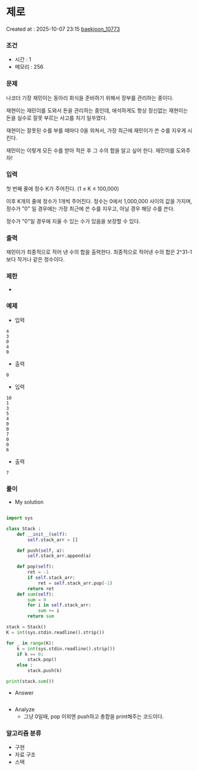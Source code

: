 # 제로
Created at : 2025-10-07 23:15
[baekjoon_10773](https://www.acmicpc.net/problem/10773)
### 조건
- 시간 : 1
- 메모리 : 256
### 문제
나코더 기장 재민이는 동아리 회식을 준비하기 위해서 장부를 관리하는 중이다.

재현이는 재민이를 도와서 돈을 관리하는 중인데, 애석하게도 항상 정신없는 재현이는 돈을 실수로 잘못 부르는 사고를 치기 일쑤였다.

재현이는 잘못된 수를 부를 때마다 0을 외쳐서, 가장 최근에 재민이가 쓴 수를 지우게 시킨다.

재민이는 이렇게 모든 수를 받아 적은 후 그 수의 합을 알고 싶어 한다. 재민이를 도와주자!
### 입력
첫 번째 줄에 정수 K가 주어진다. (1 ≤ K ≤ 100,000)

이후 K개의 줄에 정수가 1개씩 주어진다. 정수는 0에서 1,000,000 사이의 값을 가지며, 정수가 "0" 일 경우에는 가장 최근에 쓴 수를 지우고, 아닐 경우 해당 수를 쓴다.

정수가 "0"일 경우에 지울 수 있는 수가 있음을 보장할 수 있다.
### 출력
재민이가 최종적으로 적어 낸 수의 합을 출력한다. 최종적으로 적어낸 수의 합은 2^31-1보다 작거나 같은 정수이다.
### 제한
- 
### 예제
- 입력
```
4
3
0
4
0
```
- 출력
```
0
``` 
- 입력
```
10
1
3
5
4
0
0
7
0
0
6
```
- 출력
```
7
``` 

### 풀이
- My solution
```python

import sys

class Stack :
    def __init__(self):
        self.stack_arr = []

    def push(self, a):
        self.stack_arr.append(a)

    def pop(self):
        ret = -1
        if self.stack_arr:
            ret = self.stack_arr.pop(-1)
        return ret
    def sum(self):
        sum = 0
        for i in self.stack_arr:
            sum += i
        return sum

stack = Stack()
K = int(sys.stdin.readline().strip())

for _ in range(K):
    k = int(sys.stdin.readline().strip())
    if k == 0:
        stack.pop()
    else :
        stack.push(k)

print(stack.sum())
```

- Answer
```python

```

- Analyze
	- 그냥 0일때, pop 이외엔 push하고 총합을 print해주는 코드이다.
### 알고리즘 분류
- 구현
- 자료 구조
- 스택